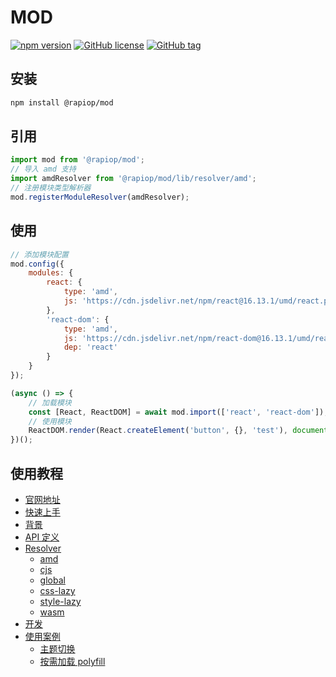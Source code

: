 # MOD

[![npm version](https://badge.fury.io/js/%40rapiop%2Fmod.svg)](https://badge.fury.io/js/%40rapiop%2Fmod)
[![GitHub license](https://img.shields.io/github/license/rapiop/mod.svg)](https://github.com/rapiop/mod/blob/master/LICENSE)
[![GitHub tag](https://img.shields.io/github/tag/rapiop/mod.svg)](https://GitHub.com/rapiop/mod/tags/)

## 安装

```bash
npm install @rapiop/mod
```

## 引用

```js
import mod from '@rapiop/mod';
// 导入 amd 支持
import amdResolver from '@rapiop/mod/lib/resolver/amd';
// 注册模块类型解析器
mod.registerModuleResolver(amdResolver);
```

## 使用

```js
// 添加模块配置
mod.config({
    modules: {
        react: {
            type: 'amd',
            js: 'https://cdn.jsdelivr.net/npm/react@16.13.1/umd/react.production.min.js'
        },
        'react-dom': {
            type: 'amd',
            js: 'https://cdn.jsdelivr.net/npm/react-dom@16.13.1/umd/react-dom.production.min.js',
            dep: 'react'
        }
    }
});

(async () => {
    // 加载模块
    const [React, ReactDOM] = await mod.import(['react', 'react-dom']);
    // 使用模块
    ReactDOM.render(React.createElement('button', {}, 'test'), document.getElementById('app'));
})();
```

## 使用教程

-   [官网地址](https://rapiop.github.io/mod/)
-   [快速上手](https://rapiop.github.io/mod/#/quickStart)
-   [背景](https://rapiop.github.io/mod/#/background)
-   [API 定义](https://rapiop.github.io/mod/#/api)
-   [Resolver](https://rapiop.github.io/mod/#/resolver)
    -   [amd](https://rapiop.github.io/mod/#/resolver/amd)
    -   [cjs](https://rapiop.github.io/mod/#/resolver/cjs)
    -   [global](https://rapiop.github.io/mod/#/resolver/global)
    -   [css-lazy](https://rapiop.github.io/mod/#/resolver/css-lazy)
    -   [style-lazy](https://rapiop.github.io/mod/#/resolver/style-lazy)
    -   [wasm](https://rapiop.github.io/mod/#/resolver/wasm)
-   [开发](https://rapiop.github.io/mod/#/develop)
-   [使用案例](https://rapiop.github.io/mod/#/usage)
    -   [主题切换](https://rapiop.github.io/mod/#/usage/theme)
    -   [按需加载 polyfill](https://rapiop.github.io/mod/#/usage/polyfill)
